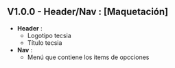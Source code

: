 ## V1.0.0 - Header/Nav : [Maquetación]
* **Header** :
	* Logotipo tecsia
	* Título tecsia
* **Nav** :
	* Menú que contiene los items de opcciones